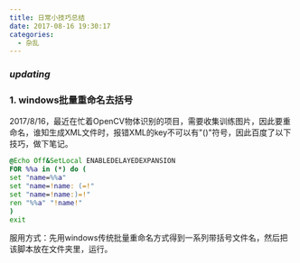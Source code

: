 ```yaml
---
title: 日常小技巧总结
date: 2017-08-16 19:30:17
categories:
  - 杂乱
---
```


### *updating*

### 1. windows批量重命名去括号
2017/8/16，最近在忙着OpenCV物体识别的项目，需要收集训练图片，因此要重命名，谁知生成XML文件时，报错XML的key不可以有"()"符号，因此百度了以下技巧，做下笔记。

```.bat
@Echo Off&SetLocal ENABLEDELAYEDEXPANSION
FOR %%a in (*) do (
set "name=%%a"
set "name=!name: (=!"
set "name=!name:)=!"
ren "%%a" "!name!"
)
exit
```

服用方式：先用windows传统批量重命名方式得到一系列带括号文件名，然后把该脚本放在文件夹里，运行。
